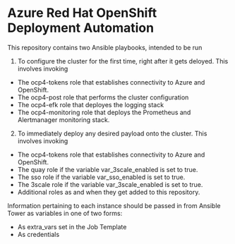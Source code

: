 # Azure Red Hat OpenShift Deployment Automation
This repository contains two Ansible playbooks, intended to be run
1. To configure the cluster for the first time, right after it gets deloyed. This involves invoking
  - The ocp4-tokens role that establishes connectivity to Azure and OpenShift.
  - The ocp4-post role that performs the cluster configuration
  - The ocp4-efk role that deployes the logging stack
  - The ocp4-monitoring role that deploys the Prometheus and Alertmanager monitoring stack.

2. To immediately deploy any desired payload onto the cluster. This involves invoking
  - The ocp4-tokens role that establishes connectivity to Azure and OpenShift.
  - The quay role if the variable var_3scale_enabled is set to true.
  - The sso role if the variable var_sso_enabled is set to true.
  - The 3scale role if the variable var_3scale_enabled is set to true.
  - Additional roles as and when they get added to this repository.

Information pertaining to each instance should be passed in from Ansible Tower as variables in one of two forms:
- As extra_vars set in the Job Template
- As credentials
